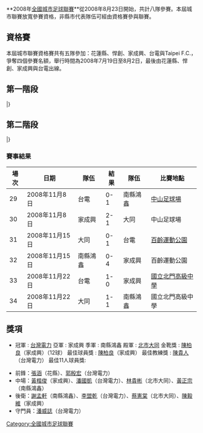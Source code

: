 **2008年[全國城市足球聯賽](../Page/全國城市足球聯賽.md "wikilink")**從2008年8月23日開始，共計八隊參賽。本屆城市聯賽放寬參賽資格，非縣市代表隊伍可經由資格賽參與聯賽。

## 資格賽

本屆城市聯賽資格賽共有五隊參加：花蓮縣、悍創、家成興、台電與Taipei
F.C.，爭奪四個參賽名額，舉行時間為2008年7月19日至8月2日，最後由花蓮縣、悍創、家成興與台電出線。

## 第一階段

|}

## 第二階段

|}

### 賽事結果

| 場次 | 日期          | 隊伍   | 結果  | 隊伍   | 比賽地點                                       |
| -- | ----------- | ---- | --- | ---- | ------------------------------------------ |
| 29 | 2008年11月8日  | 台電   | 0-1 | 南縣鴻鑫 | [中山足球場](../Page/中山足球場.md "wikilink")       |
| 30 | 2008年11月8日  | 家成興  | 2-1 | 大同   | 中山足球場                                      |
| 31 | 2008年11月15日 | 大同   | 0-1 | 台電   | [百齡運動公園](../Page/百齡運動公園.md "wikilink")     |
| 32 | 2008年11月15日 | 南縣鴻鑫 | 0-4 | 家成興  | 百齡運動公園                                     |
| 33 | 2008年11月22日 | 台電   | 1-0 | 家成興  | [國立北門高級中學](../Page/國立北門高級中學.md "wikilink") |
| 34 | 2008年11月22日 | 大同   | 1-1 | 南縣鴻鑫 | 國立北門高級中學                                   |

## 獎項

  - 冠軍 : [台灣電力](../Page/台電足球隊.md "wikilink")
    亞軍 : 家成興
    季軍 : 南縣鴻鑫
    殿軍 : [北市大同](../Page/大同足球隊.md "wikilink")
    金靴獎 : [陳柏良](../Page/陳柏良.md "wikilink")（家成興）（12球）
    最佳球員獎 : [陳柏良](../Page/陳柏良.md "wikilink")（家成興）
    最佳教練獎 : [陳貴人](../Page/陳貴人.md "wikilink")（台灣電力）
    最佳11人球員獎:

<!-- end list -->

  - 前鋒：[張涵](../Page/張涵.md "wikilink")（花縣）、[郭殷宏](../Page/郭殷宏.md "wikilink")（台灣電力）
  - 中場：[黃楷俊](../Page/黃楷俊.md "wikilink")（家成興）、[潘國凱](../Page/潘國凱.md "wikilink")（台灣電力）、[林貴彬](../Page/林貴彬.md "wikilink")（北市大同）、[黃正宗](../Page/黃正宗.md "wikilink")（南縣鴻鑫）
  - 後衛：[謝孟軒](../Page/謝孟軒.md "wikilink")（南縣鴻鑫）、[李盟乾](../Page/李盟乾.md "wikilink")（台灣電力）、[蔡憲棠](../Page/蔡憲棠.md "wikilink")（北市大同）、[陳毅維](../Page/陳毅維.md "wikilink")（家成興）
  - 守門員：[潘威誌](../Page/潘威誌.md "wikilink")（台灣電力）

[Category:全國城市足球聯賽](https://zh.wikipedia.org/wiki/Category:全國城市足球聯賽 "wikilink")